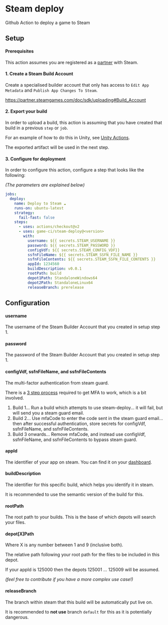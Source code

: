 # Steam deploy
Github Action to deploy a game to Steam

## Setup

#### Prerequisites

This action assumes you are registered as a [partner](https://partner.steamgames.com/) with Steam.

#### 1. Create a Steam Build Account

Create a specialised builder account that only has access to `Edit App Metadata` and `Publish App Changes To Steam`.

https://partner.steamgames.com/doc/sdk/uploading#Build_Account

#### 2. Export your build

In order to upload a build, this action is assuming that you have created that build in a previous `step` or `job`.

For an example of how to do this in Unity, see [Unity Actions](https://github.com/game-ci/unity-actions).

The exported artifact will be used in the next step.

#### 3. Configure for deployment

In order to configure this action, configure a step that looks like the following:

_(The parameters are explained below)_

```yaml
jobs:
  deploy:
    name: Deploy to Steam ☁
    runs-on: ubuntu-latest
    strategy:
      fail-fast: false
    steps:
      - uses: actions/checkout@v2
      - uses: game-ci/steam-deploy@<version>
        with:
          username: ${{ secrets.STEAM_USERNAME }}
          password: ${{ secrets.STEAM_PASSWORD }}
          configVdf: ${{ secrets.STEAM_CONFIG_VDF}}
          ssfnFileName: ${{ secrets.STEAM_SSFN_FILE_NAME }}
          ssfnFileContents: ${{ secrets.STEAM_SSFN_FILE_CONTENTS }}
          appId: 1234560
          buildDescription: v0.0.1
          rootPath: build
          depot1Path: StandaloneWindows64
          depot2Path: StandaloneLinux64
          releaseBranch: prerelease
```

## Configuration

#### username

The username of the Steam Builder Account that you created in setup step 1.

#### password

The password of the Steam Builder Account that you created in setup step 1.

#### configVdf, ssfnFileName, and ssfnFileContents

The multi-factor authentication from steam guard.

There is a [3 step process](https://github.com/game-ci/steam-deploy/issues/4#issuecomment-751325644) required to get MFA to work, which is a bit involved.
1. Build 1... Run a build which attempts to use steam-deploy... it will fail, but will send you a steam guard email.
2. Build 2... Use mfaCode to enter the code sent in the steam guard email... then after successful authentication, store secrets for configVdf, ssfnFileName, and ssfnFileContents.
3. Build 3 onwards... Remove mfaCode, and instead use configVdf, ssfnFileName, and ssfnFileContents to bypass steam guard. 

#### appId

The identifier of your app on steam. You can find it on your [dashboard](https://partner.steamgames.com/dashboard).

#### buildDescription

The identifier for this specific build, which helps you identify it in steam. 

It is recommended to use the semantic version of the build for this.

#### rootPath

The root path to your builds. This is the base of which depots will search your files.

#### depot[X]Path

Where X is any number between 1 and 9 (inclusive both).

The relative path following your root path for the files to be included in this depot.

If your appId is 125000 then the depots 125001 ... 125009 will be assumed.

_(feel free to contribute if you have a more complex use case!)_

#### releaseBranch

The branch within steam that this build will be automatically put live on.

It is recommended to **not use** branch `default` for this as it is potentially dangerous.
